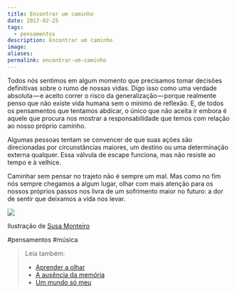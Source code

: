 ```yaml
---
title: Encontrar um caminho
date: 2017-02-25
tags:
  - pensamentos
description: Encontrar um caminho
image: 
aliases:
permalink: encontrar-um-caminho
---
```

Todos nós sentimos em algum momento que precisamos tomar decisões definitivas sobre o rumo de nossas vidas. Digo isso como uma verdade absoluta — e aceito correr o risco da generalização — porque realmente penso que não existe vida humana sem o mínimo de reflexão. E, de todos os pensamentos que tentamos abdicar, o único que não aceita ir embora é aquele que procura nos mostrar a responsabilidade que temos com relação ao nosso próprio caminho.

Algumas pessoas tentam se convencer de que suas ações são direcionadas por circunstâncias maiores, um destino ou uma determinação externa qualquer. Essa válvula de escape funciona, mas não resiste ao tempo e à velhice.

Caminhar sem pensar no trajeto não é sempre um mal. Mas como no fim nós sempre chegamos a algum lugar, olhar com mais atenção para os nossos próprios passos nos livra de um sofrimento maior no futuro: a dor de sentir que deixamos a vida nos levar.

<img src="/assets/img/encontrar-um caminho-medium.jpeg">

Ilustração de [Susa Monteiro](http://susamonteiro.tumblr.com/)


#pensamentos #música

> Leia também:
> - <a href="/aprender-a-olhar">Aprender a olhar</a>
> - <a href="/a-ausencia-da-memoria">A ausência da memória</a>
> - <a href="/um-mundo-so-meu">Um mundo só meu</a>
